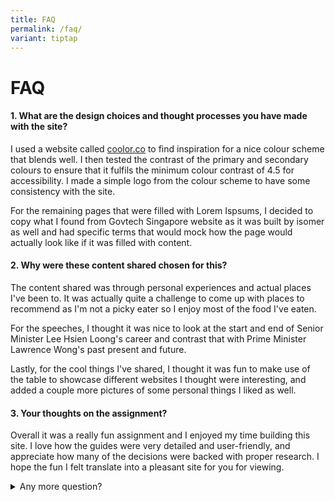 ```yaml
---
title: FAQ
permalink: /faq/
variant: tiptap
---
```

<h1><strong>FAQ</strong></h1>
<h4><strong>1. What are the design choices and thought processes you have made with the site?</strong></h4>
<p>I used a website called <a href="http://coolor.co" rel="noopener noreferrer nofollow" target="_blank">coolor.co</a> to find inspiration for a nice colour
scheme that blends well. I then tested the contrast of the primary and
secondary colours to ensure that it fulfils the minimum colour contrast
of 4.5 for accessibility. I made a simple logo from the colour scheme to
have some consistency with the site.</p>
<p></p>
<p>For the remaining pages that were filled with Lorem Ispsums, I decided
to copy what I found from Govtech Singapore website as it was built by
isomer as well and had specific terms that would mock how the page would
actually look like if it was filled with content.</p>
<h4><strong>2. Why were these content shared chosen for this?</strong></h4>
<p>The content shared was through personal experiences and actual places
I've been to. It was actually quite a challenge to come up with places
to recommend as I'm not a picky eater so I enjoy most of the food I've
eaten.</p>
<p>For the speeches, I thought it was nice to look at the start and end of
Senior Minister Lee Hsien Loong's career and contrast that with Prime Minister
Lawrence Wong's past present and future.</p>
<p>Lastly, for the cool things I've shared, I thought it was fun to make
use of the table to showcase different websites I thought were interesting,
and added a couple more pictures of some personal things I liked as well.</p>
<h4><strong>3. Your thoughts on the assignment?</strong></h4>
<p>Overall it was a really fun assignment and I enjoyed my time building
this site. I love how the guides were very detailed and user-friendly,
and appreciate how many of the decisions were backed with proper research.
I hope the fun I felt translate into a pleasant site for you for viewing.</p>
<div data-type="detailGroup" class="isomer-accordion-group isomer-accordion isomer-accordion-white">
<details class="isomer-details">
<summary>Any more question?</summary>
<div data-type="detailsContent" class="isomer-details-content">
<p>Feel free to contact me!</p>
</div>
</details>
</div>
<p></p>
